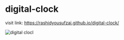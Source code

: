 # digital-clock

visit link: https://rashidyousufzai.github.io/digital-clock/

![digital clocl](https://user-images.githubusercontent.com/106462341/193067360-50d9c580-e3bf-4392-8e64-abfea033c4f1.png)
